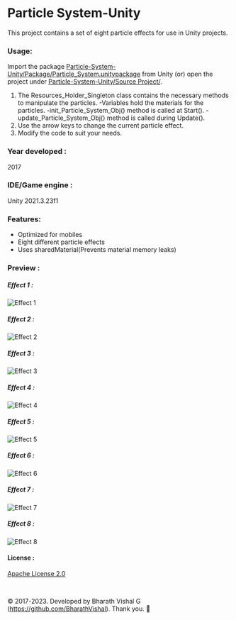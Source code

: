 # Particle System-Unity
This project contains a set of eight particle effects for use in Unity projects.



### Usage:
Import the package [Particle-System-Unity/Package/Particle_System.unitypackage](https://github.com/BharathVishal/Particle-System-Unity/blob/master/Package/Particle_System.unitypackage) from Unity (or) open the project under 
[Particle-System-Unity/Source Project/](https://github.com/BharathVishal/Particle-System-Unity/tree/master/Source%20Project).

1. The Resources_Holder_Singleton class contains the necessary methods to manipulate the particles.
    -Variables hold the materials for the particles.
    -init_Particle_System_Obj() method is called at Start().
    -update_Particle_System_Obj() method is called during Update().
2. Use the arrow keys to change the current particle effect.
3. Modify the code to suit your needs.



### Year developed : 
2017



### IDE/Game engine : 
Unity 2021.3.23f1




### Features:
* Optimized for mobiles
* Eight different particle effects
* Uses sharedMaterial(Prevents material memory leaks)




### Preview : 

##### Effect 1 : 
![Effect 1](https://github.com/BharathVishal/Particle-System-Unity/blob/master/Preview%20GIFs/0.gif)

##### Effect 2 : 
![Effect 2](https://github.com/BharathVishal/Particle-System-Unity/blob/master/Preview%20GIFs/1.gif)

##### Effect 3 : 
![Effect 3](https://github.com/BharathVishal/Particle-System-Unity/blob/master/Preview%20GIFs/2.gif)

##### Effect 4 : 
![Effect 4](https://github.com/BharathVishal/Particle-System-Unity/blob/master/Preview%20GIFs/3.gif)


##### Effect 5 : 
![Effect 5](https://github.com/BharathVishal/Particle-System-Unity/blob/master/Preview%20GIFs/4.gif)


##### Effect 6 : 
![Effect 6](https://github.com/BharathVishal/Particle-System-Unity/blob/master/Preview%20GIFs/5.gif)

##### Effect 7 : 
![Effect 7](https://github.com/BharathVishal/Particle-System-Unity/blob/master/Preview%20GIFs/6.gif)


##### Effect 8 : 
![Effect 8](https://github.com/BharathVishal/Particle-System-Unity/blob/master/Preview%20GIFs/7.gif)


#### License : 
[Apache License 2.0](https://github.com/BharathVishal/Particle-System-Unity/blob/master/LICENSE)
&nbsp;

&nbsp;


© 2017-2023. Developed by Bharath Vishal G (https://github.com/BharathVishal).
Thank you. :slightly_smiling_face:
